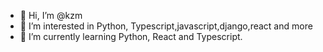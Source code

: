 - 👋 Hi, I’m @kzm
- 👀 I’m interested in Python, Typescript,javascript,django,react and more
- 🌱 I’m currently learning Python, React and Typescript.

<!---
kzmN/kzmNis a ✨ special ✨ repository because its `README.md` (this file) appears on your GitHub profile.
You can click the Preview link to take a look at your changes.
--->
